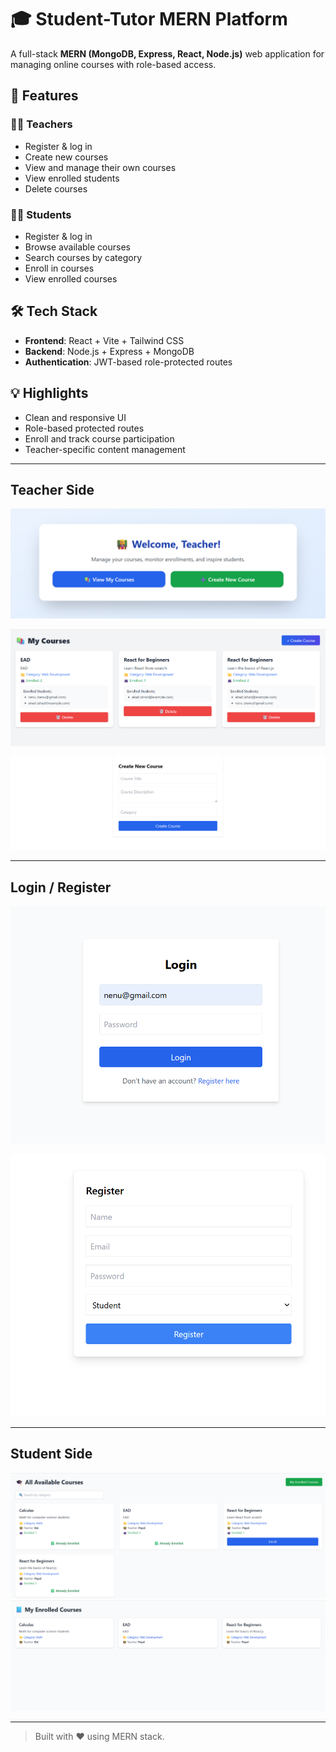 # 🎓 Student-Tutor MERN Platform

A full-stack **MERN (MongoDB, Express, React, Node.js)** web application for managing online courses with role-based access.

## 🚀 Features

### 👨‍🏫 Teachers
- Register & log in
- Create new courses
- View and manage their own courses
- View enrolled students
- Delete courses

### 👨‍🎓 Students
- Register & log in
- Browse available courses
- Search courses by category
- Enroll in courses
- View enrolled courses

## 🛠️ Tech Stack
- **Frontend**: React + Vite + Tailwind CSS
- **Backend**: Node.js + Express + MongoDB
- **Authentication**: JWT-based role-protected routes

## 💡 Highlights
- Clean and responsive UI
- Role-based protected routes
- Enroll and track course participation
- Teacher-specific content management




-----
## Teacher Side
![alt text](image.png)

![alt text](image-1.png)

![alt text](image-2.png)

---


## Login / Register
![alt text](image-3.png)

![alt text](image-4.png)



---

## Student Side

![alt text](image-5.png)
![alt text](image-6.png)



---

> Built with ❤️ using MERN stack.